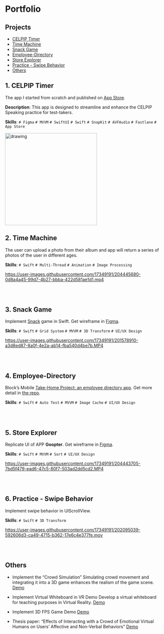 # Portfolio

## Projects
- [CELPIP Timer](#1-celpip-timer)
- [Time Machine](#2-time-machine)
- [Snack Game](#3-snack-game)
- [Employee-Directory](#4-employee-directory)
- [Store Explorer](#5-store-explorer)
- [Practice - Swipe Behavior](#6-practice---swipe-behavior)
- [Others](#others)

## 1. CELPIP Timer
The app I started from scratch and published on [App Store](https://apps.apple.com/ca/app/celpip-timer/id6740115229).<br>

  **Description**: This app is designed to streamline and enhance the CELPIP Speaking practice for test-takers.
  
  **Skills**: `# Figma` `# MVVM` `# SwiftUI` `# Swift` `# SnapKit` `# AVFAudio` `# Fastlane` `# App Store`

<img src="https://github.com/user-attachments/assets/345e7262-a3aa-408c-b559-3ff23f57bd68" alt="drawing" width="300"/>

<br>
<be>

## 2. Time Machine
The user can upload a photo from their album and app will return a series of photos of the user in different ages.<br>

**Skills**: `# Swift` `# Multi-Thread` `# Animation` `# Image Processing`

https://user-images.githubusercontent.com/17349191/204445680-0d8a4a45-99d7-4b27-bbba-422d581ae1d1.mp4

<br>
<br>

## 3. Snack Game
Implement [Snack](https://en.wikipedia.org/wiki/Snake_(video_game_genre)) game in Swift. Get wireframe in [Figma](https://www.figma.com/file/7e9DoznfxOaWF6v3wgppah/Snake-Game?node-id=0%3A1&t=JPYyliBkOMv9jGSG-1).<br>

**Skills**: `# Swift` `# Grid System` `# MVVM` `# 3D Transform` `# UI/UX Design` 

https://user-images.githubusercontent.com/17349191/201578910-a3d8ed87-8a0f-4e2a-ab14-fba540d4be7b.MP4

<br>
<br>

## 4. Employee-Directory
Block’s Mobile [Take-Home Project: an employee directory app](https://square.github.io/microsite/mobile-interview-project/#hello). Get more detail in [the repo](https://github.com/garyhsu123/Employee-Directory/blob/main/README.md).

**Skills**: `# Swift` `# Auto Test` `# MVVM` `# Image Cache` `# UI/UX Design` 

<br>
<br>

## 5. Store Explorer
Replicate UI of APP **Goopter**. Get wireframe in [Figma](https://www.figma.com/file/omodCZvVv8M8imzyvsC5aO/Replicate-UI-(Goopter)?node-id=0%3A1&t=JI31XjPFsmAcwuLm-1).

**Skills**: `# Swift` `# MVVM` `# Sort` `# UI/UX Design` 

https://user-images.githubusercontent.com/17349191/204443705-7bd5f479-ead6-47c5-80f7-503ad2dd5cd2.MP4

<br>
<br>

## 6. Practice - Swipe Behavior
Implement swipe behavior in UIScrollView.

**Skills**: `# Swift` `# 3D Transform`

https://user-images.githubusercontent.com/17349191/202095039-592606d3-ca49-4715-b362-17e6c4e377fe.mov

<br>
<br>

## Others

* Implement the “Crowd Simulation”
Simulating crowd movement and integrating it into a 3D game enhances the realism of the game scene.
[Demo](https://youtu.be/t2aL8AKJbec?si=YxBPBgISvYOCqAPb)

* Implement Virtual Whiteboard in VR Demo
Develop a virtual whiteboard for teaching purposes in Virtual Reality.
[Demo](https://youtu.be/rzwoSUvpTUY?si=SxlGGfwirWRI0-VL)

* Implement 3D FPS Game Demo
[Demo](https://youtu.be/PKyRy5AWPKc?si=Mgc7F_5XmqdhBo46)

* Thesis paper: “Effects of Interacting with a Crowd of Emotional Virtual Humans on Users’ Affective and Non-Verbal Behaviors”
[Demo](https://youtu.be/ChyHmQmtHi8?si=y-wSxcfHQBNKvYMv)
